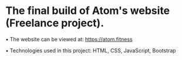 # The final build of Atom's website (Freelance project).
• The website can be viewed at: https://atom.fitness

• Technologies used in this project: HTML, CSS, JavaScript, Bootstrap
